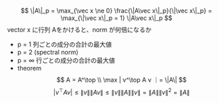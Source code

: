 $$ \|A\|_p = \max_{\vec x \ne 0} \frac{\|A\vec x\|_p}{\|\vec x\|_p} = \max_{\|\vec x\|_p = 1} \|A\vec x\|_p $$
vector x に行列 Aをかけると、norm が何倍になるか
- p = 1
    列ごとの成分の合計の最大値
- p = 2 (spectral norm)
- p = $\infty$
    行ごとの成分の合計の最大値
- theorem
    $$ A = A^\top \\ \max | v^\top A v ｜= \|A\| $$
    $$ |v^\top A v | \leq \|v\| \|Av\| \leq \|v\| \|A\| \|v\| = \|A\| \|v\|^2 = \|A\| $$